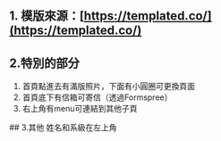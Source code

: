 ## **1. 模版來源：[https://templated.co/](https://templated.co/)** 
## 2.特別的部分
<ol>  
<li>首頁點進去有滿版照片，下面有小圓圈可更換頁面</li>  
<li>首頁底下有信箱可寄信（透過Formspree）</li>  
<li>右上角有menu可連結到其他子頁</li>  
</ol>
## 3.其他
姓名和系級在左上角
